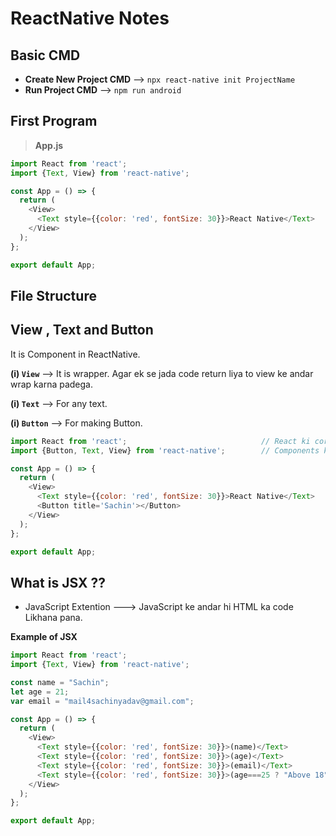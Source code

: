 # ReactNative Notes

## Basic CMD 

- **Create New Project CMD** --> `npx react-native init ProjectName`  
- **Run Project CMD** --> `npm run android`

## First Program 

> **App.js**

```js
import React from 'react';                
import {Text, View} from 'react-native';

const App = () => {
  return (
    <View>
      <Text style={{color: 'red', fontSize: 30}}>React Native</Text>
    </View>
  );
};

export default App;
```
## File Structure

## View , Text and Button

It is Component in ReactNative.

**(i) `View`** --> It is wrapper. Agar ek se jada code return liya to view ke andar wrap karna padega.  

**(i) `Text`** --> For any text.  

**(i) `Button`** --> For making Button.

```js
import React from 'react';                              // React ki core Library ko import kiya hai.
import {Button, Text, View} from 'react-native';        // Components ko use karne ke liye import karna padta hai

const App = () => {
  return (
    <View>
      <Text style={{color: 'red', fontSize: 30}}>React Native</Text>
      <Button title='Sachin'></Button>                                 // Title ke andar jo Button par Text chahiye vo likhate hai.
    </View>
  );
};

export default App;
```

## What is JSX ??

- JavaScript Extention ---> JavaScript ke andar hi HTML ka code Likhana pana.

**Example of JSX**

``` js
import React from 'react';                
import {Text, View} from 'react-native';

const name = "Sachin";
let age = 21;
var email = "mail4sachinyadav@gmail.com";

const App = () => {
  return (
    <View>
      <Text style={{color: 'red', fontSize: 30}}>(name)</Text>         // Output : Sachin
      <Text style={{color: 'red', fontSize: 30}}>(age)</Text>          // Output : 21
      <Text style={{color: 'red', fontSize: 30}}>(email)</Text>        // Output : mail4sachinyadav@gmail.com
      <Text style={{color: 'red', fontSize: 30}}>(age===25 ? "Above 18" : "Unknow age")</Text>        // Output : Above 18
    </View>
  );
};

export default App;
```































